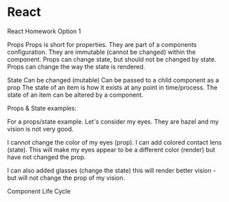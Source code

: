 # React
React Homework Option 1


Props
  Props is short for properties.
  They are part of a components configuration.
  They are immutable (cannot be changed) within the component.
  Props can change state, but should not be changed by state.
  Props can change the way the state is rendered.

State
  Can be changed (mutable)
  Can be passed to a child component as a prop
  The state of an item is how it exists at any point in time/process.
  The state of an item can be altered by a component.


Props & State examples:

  For a props/state example.  Let's consider my eyes.  They are hazel and my vision is not very good.

  I cannot change the color of my eyes (prop).  I can add colored contact lens (state).  This will make my eyes appear to be a different color (render) but have not changed the prop.

  I can also added glasses (change the state) this will render better vision - but will not change the prop of my vision.
  


Component Life Cycle



